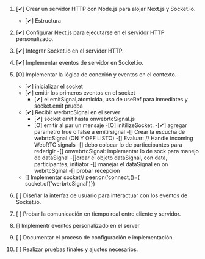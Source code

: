1. [✔] Crear un servidor HTTP con Node.js para alojar Next.js y Socket.io.
    - [✔] Estructura

2. [✔] Configurar Next.js para ejecutarse en el servidor HTTP personalizado.
3. [✔] Integrar Socket.io en el servidor HTTP.
4. [✔] Implementar eventos de servidor en Socket.io.
5. [O] Implementar la lógica de conexión y eventos en el contexto.
    - [✔] inicializar el socket
    - [✔] emitir los primeros eventos en el socket 
        - [✔] el emitSignal,atomicida, uso de useRef para inmediates y socket.emit prueba
    - [✔] Recibir werbrtcSignal en el server
        - [✔] socket emit hasta onwebrtcSignal.js
        - [O] emitir al par un mensaje
            -[O] initilizeSocket: 
                -[✔] agregar parametro true o false a emitirsignal
                -[] Crear la escucha de webrtcSignal (ON Y OFF LISTO)
                -[] Evaluar: // Handle incoming WebRTC signals 
                -[] debo   colocar lo de particcipantes para rederigir
            -[] onwebrtcSignal: implementar lo de sock para manejo de dataSignal
            -[]crear el objeto dataSignal, con data, participantes, initiator
            -[] manejar el dataSignal en on webrtcSginal
            -[] probar recepcion
    - [] Implementar socket// peer.on('connect,()={ socket.of('werbrtcSignal')})
6. [ ] Diseñar la interfaz de usuario para interactuar con los eventos de Socket.io.
7. [ ] Probar la comunicación en tiempo real entre cliente y servidor.

9. [] Implementr eventos personalizado en el server
8. [ ] Documentar el proceso de configuración e implementación.
9. [ ] Realizar pruebas finales y ajustes necesarios.

